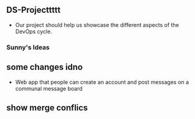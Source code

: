 ## DS-Projecttttt

- Our project should help us showcase the different aspects of the DevOps cycle.

### Sunny's Ideas

## some changes idno

- Web app that people can create an account and post messages on a communal message board

## show merge conflics

